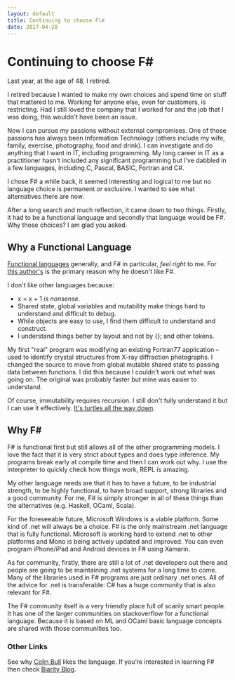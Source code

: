 ```yaml
---
layout: default
title: Continuing to choose F\#
date: 2017-04-28
---
```

Continuing to choose F\#
========================

Last year, at the age of 48, I retired.

I retired because I wanted to make my own choices and spend time on stuff that
mattered to me. Working for anyone else, even for customers, is restricting.
Had I still loved the company that I worked for and
the job that I was doing, this wouldn't have been an issue.

Now I can pursue my passions without external compromises. One of those passions
has always been Information Technology (others include my wife, family,
exercise, photography, food and drink). I can investigate and do anything that I
want in IT, including programming. My long career in IT as a practitioner hasn't
included any significant programming but I’ve dabbled in a few languages, including C,
Pascal, BASIC, Fortran and C#.

I chose F\# a while back, it seemed interesting and logical to me but no
language choice is permanent or exclusive. I wanted to see what alternatives
there are now.

After a long search and much reflection, it came down to two things. Firstly, it
had to be a functional language and secondly that language would be F\#. Why
those choices? I am glad you asked.

Why a Functional Language
-------------------------

[Functional languages](http://www.defmacro.org/ramblings/fp.html) generally, and
F\# in particular, *feel right* to me. For [this
author's](https://jamesmccaffrey.wordpress.com/2015/03/01/why-i-dont-like-the-f-language/)
is the primary reason why he doesn't like F\#.

I don't like other languages because:
* x = x + 1 *is nonsense*.
* Shared state, global variables and mutability make things hard to understand and difficult to debug. 
* While objects are easy to use, I find them difficult to understand and construct.
* I understand things better by layout and not by {}; and other tokens.

My first "real" program was modifying an existing Fortran77 application – used
to identify crystal structures from X-ray diffraction photographs. I changed the
source to move from global mutable shared state to passing data between
functions. I did this because I couldn't work out what was going on. The
original was probably faster but mine was easier to understand.

Of course, immutability requires recursion. I still don't fully understand it
but I can use it effectively. [It's turtles all the way down](https://en.wikipedia.org/wiki/Discworld).

Why F\#
-------

F\# is functional first but still allows all of the other programming models. I
love the fact that it is very strict about types and does type inference. My
programs break early at compile time and then I can work out why. I use the
interpreter to quickly check how things work, REPL is amazing.

My other language needs are that it has to have a future, to be industrial
strength, to be highly functional, to have broad support, strong libraries and a
good community. For me, F\# is simply stronger in all of these things than the
alternatives (e.g. Haskell, OCaml, Scala). 

For the foreseeable future, Microsoft Windows is a viable platform. Some kind of
.net will always be a choice. F\# is the only mainstream .net language that is
fully functional. Microsoft is working hard to extend .net to other platforms
and Mono is being actively updated and improved. You can even program
iPhone/iPad and Android devices in F\# using Xamarin.

As for community, firstly, there are still a lot of .net developers out there
and people are going to be maintaining .net systems for a long time to come.
Many of the libraries used in F\# programs are just ordinary .net ones.
All of the advice for .net is transferable: C\# has a huge community that is
also relevant for F\#.

The F\# community itself is a very friendly place full of scarily smart people.
It has one of the larger communities on stackoverflow for a functional language.
Because it is based on ML and OCaml basic language concepts are shared with
those communities too.

### Other Links

See why [Colin Bull](http://www.colinbull.net/2015/03/24/Why-I-Like-FSharp/)
likes the language. If you’re interested in learning F\# then check [Biarity
Blog](http://biarity.me/2016/11/30/An-unassuming-F-study-plan/).
